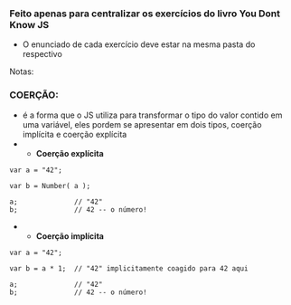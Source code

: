 ### Feito apenas para centralizar os exercícios do livro **You Dont Know JS**
- O enunciado de cada exercício deve estar na mesma pasta do respectivo

Notas:
### COERÇÃO:
- é a forma que o JS utiliza para transformar o tipo do valor contido em uma variável, eles pordem se apresentar em dois tipos, coerção implícita e coerção explícita
- - **Coerção explícita**
```
var a = "42";

var b = Number( a );

a;              // "42"
b;              // 42 -- o número!
```
 - - **Coerção implícita**
 ```
var a = "42";

var b = a * 1;  // "42" implicitamente coagido para 42 aqui

a;              // "42"
b;              // 42 -- o número!
```
